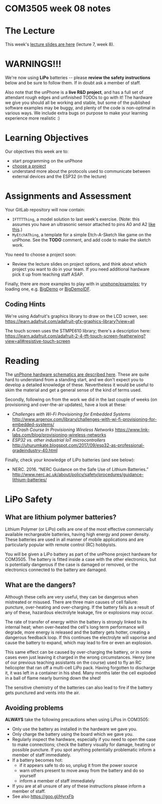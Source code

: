 COM3505 week 08 notes
===

# The Lecture

This week's [lecture slides are
here](https://docs.google.com/presentation/d/11D3Y2SA8dp3AO7oDasdjU2PHXWw0Xh2OPPrDj-bEaTk/edit?usp=sharing)
(lecture 7, week 8).


# WARNINGS!!!

We're now using **LiPo** batteries -- please **review the safety
instructions** below and be sure to follow them. If in doubt ask a member of
staff.

Also note that the unPhone is a **live R&D project**, and has a full set of
attendant rough edges and unfinished TODOs to go with it! The hardware we give
you should all be working and stable, but some of the published software
examples may be buggy, and plenty of the code is non-optimal in various ways.
We include extra bugs on purpose to make your learning experience more
realistic :)


# Learning Objectives

Our objectives this week are to:

- start programming on the unPhone
- [choose a project](Week08/Projects.mkd)
- understand more about the protocols used to communicate between external
  devices and the ESP32 (in the lecture)


# Assignments and Assessment

Your GitLab repository will now contain:

- `IFTTTThing`, a model solution to last week's exercise. (Note: this assumes
  you have an ultrasonic sensor attached to pins A0 and A2 [like
  this](Week08/ifttt.jpg).)
- `MyEtchAThing`, a template for a simple Etch-A-Sketch like game on the
  unPhone. See the **TODO** comment, and add code to make the sketch work.

You need to choose a project soon:

- Review the lecture slides on project options, and think about which project
  you want to do in your team. If you need additional hardware pick it up from
  teaching staff ASAP.

Finally, there are more examples to play with in
[unphone/examples](https://gitlab.com/hamishcunningham/unphone/tree/master/examples);
try loading one, e.g. [BigDemo](
https://gitlab.com/hamishcunningham/unphone/tree/master/examples/BigDemo) or
[BigDemoIDF](https://gitlab.com/hamishcunningham/unphone/tree/master/examples/BigDemoIDF).


## Coding Hints

We're using Adafruit's graphics library to draw on the LCD screen, see:
https://learn.adafruit.com/adafruit-gfx-graphics-library?view=all

The touch screen uses the STMPE610 library; there's a description here:
https://learn.adafruit.com/adafruit-2-4-tft-touch-screen-featherwing?view=all#resistive-touch-screen


# Reading

The [unPhone hardware schematics are described
here](https://gitlab.com/hamishcunningham/unphone/blob/master/doc/README.mkd).
These are quite hard to understand from a standing start, and we don't expect
you to develop a detailed knowledge of these. Nevertheless it would be useful
to skim the material and get a general sense of the kind of terms used.

Secondly, following on from the work we did in the last couple of weeks (on
provisioning and over-the-air updates), have a look at these:

- _Challenges with Wi-Fi Provisioning for Embedded Systems_
  http://www.argenox.com/library/challenges-with-wi-fi-provisioning-for-embedded-systems/
- _A Crash Course In Provisioning Wireless Networks_
  https://www.link-labs.com/blog/provisioning-wireless-networks
- _ESP32 vs. other industrial IoT microcontrollers_
  http://uhurumkate.blogspot.com/2017/09/esp32-as-professional-gradeindustry-40.html

Finally, check your knowledge of LiPo batteries (and see below):

- NERC. 2016. “NERC Guidance on the Safe Use of Lithium Batteries.”
  http://www.nerc.ac.uk/about/policy/safety/procedures/guidance-lithium-batteries/


# LiPo Safety

## What are lithium polymer batteries?

Lithium Polymer (or LiPo) cells are one of the most effective commercially
available rechargeable batteries, having high energy and power density. These
batteries are used in all manner of mobile applications and are particularly
popular with remote control (RC) hobbyists.

You will be given a LiPo battery as part of the unPhone project hardware for
COM3505. The battery is fitted inside a case with the other electronics, but
is potentially dangerous if the case is damaged or removed, or the electronics
connected to the battery are damaged.

## What are the dangers?

Although these cells are very useful, they can be dangerous when mistreated or
misused. There are three main causes of cell failure: puncture, over-heating
and over-charging. If the battery fails as a result of any of these, hazardous
electrolyte leakage, fire or explosions may occur.

The rate of transfer of energy within the battery is strongly linked to its
internal heat; when over-heated the cell's long term performance will degrade,
more energy is released and the battery gets hotter, creating a dangerous
feedback loop. If this continues the electrolyte will vaporise and cause the
battery to expand, which may lead to fire or even an explosion.

This same effect can be caused by over-charging the battery, or in some cases
even just leaving it charged in the wrong circumstances. Henry (one of our
previous teaching assistants on the course) used to fly an RC helicopter that
ran off a multi-cell LiPo pack. Having forgotten to discharge it, it was left
in a container in his shed. Many months later the cell exploded in a ball of
flame nearly burning down the shed!

The sensitive chemistry of the batteries can also lead to fire if the battery
gets punctured and vents into the air.

## Avoiding problems

**ALWAYS** take the following precautions when using LiPos in COM3505:

- Only use the battery as installed in the hardware we gave you.
- Only charge the battery using the board which we gave you.
- Regularly inspect the hardware, especially if you need to open the case to
  make connections; check the battery visually for damage, heating or possible
  puncture. If you spot anything potentially problematic inform a member of
  staff immediately.
- If a battery becomes hot:
    - if it appears safe to do so, unplug it from the power source
    - warn others present to move away from the battery and do so yourself
    - inform a member of staff immediately
- If you are at all unsure of any of these instructions please inform a member
  of staff.
- See also https://goo.gl/HyrxFb
